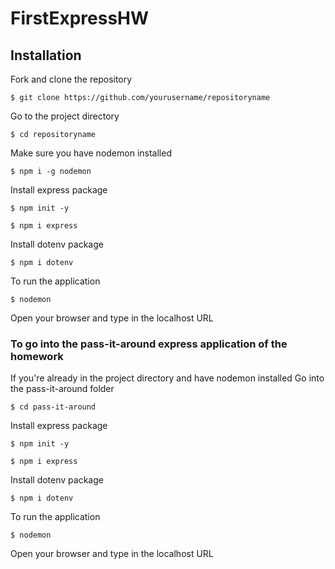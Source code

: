 # FirstExpressHW

## Installation 
Fork and clone the repository
```
$ git clone https://github.com/yourusername/repositoryname
```
Go to the project directory
```
$ cd repositoryname
```
Make sure you have nodemon installed
```
$ npm i -g nodemon
```

Install express package
```
$ npm init -y
```
```
$ npm i express
```
Install dotenv package
```
$ npm i dotenv
```
To run the application 
```
$ nodemon
```
Open your browser and type in the localhost URL

### To go into the pass-it-around express application of the homework 
If you're already in the project directory and have nodemon installed
Go into the pass-it-around folder
```
$ cd pass-it-around
```
Install express package
```
$ npm init -y
```
```
$ npm i express
```
Install dotenv package
```
$ npm i dotenv
```
To run the application 
```
$ nodemon
```
Open your browser and type in the localhost URL